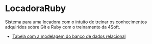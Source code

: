 LocadoraRuby
============

Sistema para uma locadora com o intuito de treinar os conhecimentos adquiridos sobre Git e Ruby com o treinamento da 4Soft.

* [Tabela com a modelagem do banco de dados relacional](https://docs.google.com/spreadsheets/d/1OpfQJiuY6fVUPclWv8T45I0X_4-bUE0TP2O0ioRl7O0/edit?usp=sharing)